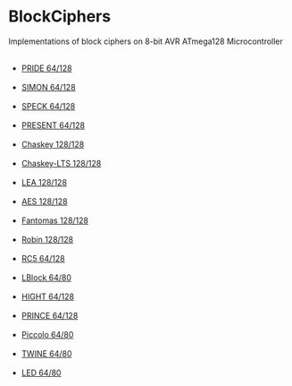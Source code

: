 # BlockCiphers
Implementations of block ciphers on 8-bit AVR ATmega128 Microcontroller<br><br>

<ul>
<li><a href="https://eprint.iacr.org/2014/453.pdf" target="_blank">PRIDE 64/128</a></li><br>
<li><a href="https://eprint.iacr.org/2013/404.pdf" target="_blank">SIMON 64/128</a></li><br>
<li><a href="https://eprint.iacr.org/2013/404.pdf" target="_blank">SPECK 64/128</a></li><br>
<li><a href="https://www.iacr.org/archive/ches2007/47270450/47270450.pdf" target="_blank">PRESENT 64/128</a></li><br>
<li><a href="#" target="_blank">Chaskey 128/128</a></li><br>
<li><a href="#" target="_blank">Chaskey-LTS 128/128</a></li><br>
<li><a href="#" target="_blank">LEA 128/128</a></li><br>
<li><a href="#" target="_blank">AES 128/128</a></li><br>
<li><a href="#" target="_blank">Fantomas 128/128</a></li><br>
<li><a href="#" target="_blank">Robin 128/128</a></li><br>
<li><a href="#" target="_blank">RC5 64/128</a></li><br>
<li><a href="#" target="_blank">LBlock 64/80</a></li><br>
<li><a href="#" target="_blank">HIGHT 64/128</a></li><br>
<li><a href="#" target="_blank">PRINCE 64/128</a></li><br>
<li><a href="#" target="_blank">Piccolo 64/80</a></li><br>
<li><a href="#" target="_blank">TWINE 64/80</a></li><br>
<li><a href="#" target="_blank">LED 64/80</a></li><br>
</ul>
